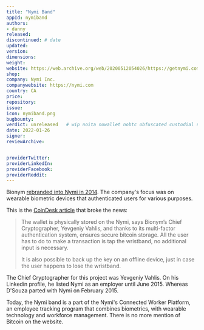 ```yaml
---
title: "Nymi Band"
appId: nymiband
authors:
- danny
released: 
discontinued: # date
updated: 
version:
dimensions: 
weight: 
website: https://web.archive.org/web/20200512054026/https://getnymi.com/our_story
shop:
company: Nymi Inc.
companywebsite: https://nymi.com
country: CA
price: 
repository:
issue:
icon: nymiband.png
bugbounty:
verdict: unreleased   # wip noita nowallet nobtc obfuscated custodial nosource nonverifiable reproducible bounty defunct plainkey
date: 2022-01-26
signer:
reviewArchive:


providerTwitter: 
providerLinkedIn: 
providerFacebook: 
providerReddit: 
---
```



Bionym [rebranded into Nymi in 2014](https://archive.canadianbusiness.com/technology-news/whats-in-a-name-bionym-rebrands-itself-as-nymi/). The company's focus was on wearable biometric devices that authenticated users for various purposes. 

This is the [CoinDesk article](https://www.coindesk.com/tech/2014/02/04/heartbeat-sensing-wristband-doubles-as-bitcoin-wallet/) that broke the news:

> The wallet is physically stored on the Nymi, says Bionym’s Chief Cryptographer, Yevgeniy Vahlis, and thanks to its multi-factor authentication system, ensures secure bitcoin storage. All the user has to do to make a transaction is tap the wristband, no additional input is necessary.
> 
> It is also possible to back up the key on an offline device, just in case the user happens to lose the wristband.

The Chief Cryptographer for this project was Yevgeniy Vahlis. On his Linkedin profile, he listed Nymi as an employer until June 2015. Whereas D'Souza parted with Nymi on February 2015.

Today, the Nymi band is a part of the Nymi's Connected Worker Platform, an employee tracking program that combines biometrics, with wearable technology and workforce management. There is no more mention of Bitcoin on the website.